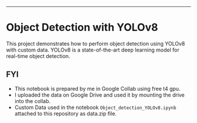 
---

# Object Detection with YOLOv8

This project demonstrates how to perform object detection using YOLOv8 with custom data. YOLOv8 is a state-of-the-art deep learning model for real-time object detection.

## FYI 
- This notebook is prepared by me in Google Collab using free t4 gpu.
- I uploaded the data on Google Drive and used it by mounting the drive into the collab.
- Custom Data used in the notebook `Object_detection_YOLOv8.ipynb` attached to this repository as data.zip file.


